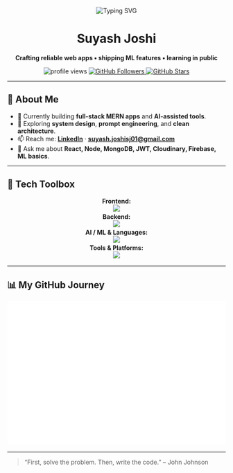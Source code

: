 <p align="center">
  <img src="https://readme-typing-svg.herokuapp.com?duration=2800&color=7DF9FF&center=true&vCenter=true&width=600&lines=Hi%2C+I'm+Suyash+Joshi+%F0%9F%91%8B;Software+Developer+%26+Tech+Explorer;I+build+full-stack+apps+and+ML+powered+experiences" alt="Typing SVG">
</p>

<h1 align="center">Suyash Joshi</h1>
<p align="center">
  <b>Crafting reliable web apps • shipping ML features • learning in public</b>
</p>

<p align="center">
  <img src="https://komarev.com/ghpvc/?username=SuyashJoshi007&label=Visitors&color=0e75b6&style=flat-square" alt="profile views" />
  <a href="https://github.com/SuyashJoshi007?tab=followers">
    <img src="https://img.shields.io/github/followers/SuyashJoshi007?label=Followers&style=flat-square&color=1f6feb" alt="GitHub Followers" />
  </a>
  <a href="https://github.com/SuyashJoshi007">
    <img src="https://img.shields.io/github/stars/SuyashJoshi007?affiliations=OWNER&label=Repo%20Stars&style=flat-square&color=FFD700" alt="GitHub Stars" />
  </a>
</p>

---

## 🧭 About Me
- 🔭 Currently building **full-stack MERN apps** and **AI-assisted tools**.
- 🧠 Exploring **system design**, **prompt engineering**, and **clean architecture**.
- 📫 Reach me: **[LinkedIn](https://www.linkedin.com/in/suyash-joshi-92sg8/)** · **suyash.joshisj01@gmail.com**
- 💬 Ask me about **React, Node, MongoDB, JWT, Cloudinary, Firebase, ML basics**.

---

## 🧰 Tech Toolbox
<p align="center">
  <b>Frontend:</b><br>
  <img src="https://skillicons.dev/icons?i=react,next,redux,tailwind,bootstrap,vercel" />
  <br><b>Backend:</b><br>
  <img src="https://skillicons.dev/icons?i=nodejs,express,mongodb,mysql,prisma,postman" />
  <br><b>AI / ML & Languages:</b><br>
  <img src="https://skillicons.dev/icons?i=python,java,cpp,tensorflow,pytorch,opencv" />
  <br><b>Tools & Platforms:</b><br>
  <img src="https://skillicons.dev/icons?i=git,github,docker,aws,firebase,cloudflare,vscode" />
</p>

---

## 📊 My GitHub Journey
<p align="center">
  <img src="github-metrics.svg" alt="Metrics" />
</p>

---
> “First, solve the problem. Then, write the code.” – John Johnson
